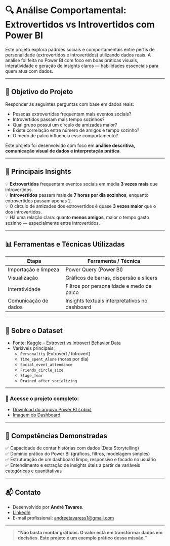 # 🔍 Análise Comportamental: Extrovertidos vs Introvertidos com Power BI

Este projeto explora padrões sociais e comportamentais entre perfis de personalidade (extrovertidos e introvertidos) utilizando dados reais. A análise foi feita no Power BI com foco em boas práticas visuais, interatividade e geração de insights claros — habilidades essenciais para quem atua com dados.

---

## 🎯 Objetivo do Projeto

Responder às seguintes perguntas com base em dados reais:

- Pessoas extrovertidas frequentam mais eventos sociais?  
- Introvertidos passam mais tempo sozinhos?  
- Qual grupo possui um círculo de amizades maior?  
- Existe correlação entre número de amigos e tempo sozinho?  
- O medo de palco influencia esse comportamento?

Este projeto foi desenvolvido com foco em **análise descritiva, comunicação visual de dados e interpretação prática**.

---

## 🧠 Principais Insights

💡 **Extrovertidos** frequentam eventos sociais em média **3 vezes mais** que introvertidos.  
💡 **Introvertidos** passam mais de **7 horas por dia sozinhos**, enquanto extrovertidos passam apenas 2.  
💡 O círculo de amizades dos extrovertidos é quase **3 vezes maior** que o dos introvertidos.  
💡 Há uma relação clara: quanto **menos amigos**, maior o tempo gasto sozinho — especialmente entre introvertidos.

---

## 📊 Ferramentas e Técnicas Utilizadas

| Etapa                  | Ferramenta / Técnica                  |
|------------------------|----------------------------------------|
| Importação e limpeza   | Power Query (Power BI)                |
| Visualização           | Gráficos de barras, dispersão e slicers |
| Interatividade         | Filtros por personalidade e medo de palco |
| Comunicação de dados   | Insights textuais interpretativos no dashboard |

---

## 🧩 Sobre o Dataset

- Fonte: [Kaggle – Extrovert vs Introvert Behavior Data](https://www.kaggle.com/datasets/rakeshkapilavai/extrovert-vs-introvert-behavior-data)
- Variáveis principais:
  - `Personality` (Extrovert / Introvert)
  - `Time_spent_Alone` (horas por dia)
  - `Social_event_attendance`
  - `Friends_circle_size`
  - `Stage_fear`
  - `Drained_after_socializing`

---

### 📁 Acesse o projeto completo:

- [Download do arquivo Power BI (.pbix)](./introvertidos-vs-extrovertidos.pbix)
- [Imagem do Dashboard](./dashboard-visao-geral.png)

---

## 🚀 Competências Demonstradas

✅ Capacidade de contar histórias com dados (Data Storytelling)  
✅ Domínio prático do Power BI (gráficos, filtros, modelagem simples)  
✅ Estruturação de um dashboard limpo, responsivo e focado no usuário  
✅ Entendimento e extração de insights úteis a partir de variáveis categóricas e quantitativas

---

## 📬 Contato

- Desenvolvido por **André Tavares**. 
- [LinkedIn](https://www.linkedin.com/in/andre-tavares1)  
- E-mail profissional: andreetavaress1@gmail.com
  
---

> **“Não basta montar gráficos. O valor está em transformar dados em decisões. Este projeto é um exemplo prático dessa missão.”**
